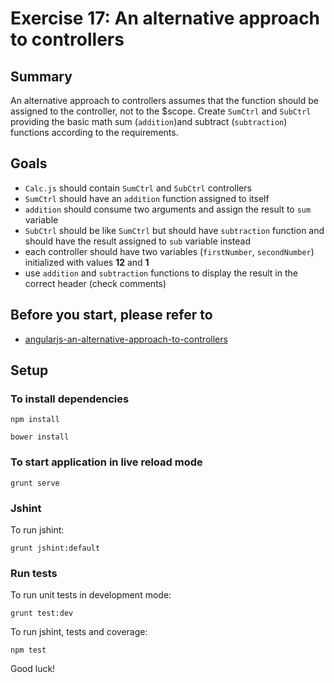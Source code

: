 # Exercise 17: An alternative approach to controllers

## Summary
An alternative approach to controllers assumes that the function should be assigned to the controller, not to the $scope.
Create `SumCtrl` and `SubCtrl` providing the basic math sum (`addition`)and subtract (`subtraction`) functions according to the requirements.

## Goals
* `Calc.js` should contain `SumCtrl` and `SubCtrl` controllers
* `SumCtrl` should have an `addition` function assigned to itself
* `addition` should consume two arguments and assign the result to `sum` variable
* `SubCtrl` should be like `SumCtrl` but should have `subtraction` function and should have the result assigned to `sub` variable instead
* each controller should have two variables (`firstNumber`, `secondNumber`) initialized with values **12** and **1**
* use `addition`  and `subtraction` functions to display the result in the correct header (check comments)

## Before you start, please refer to
* [angularjs-an-alternative-approach-to-controllers](https://egghead.io/lessons/angularjs-an-alternative-approach-to-controllers)

## Setup

### To install dependencies 

    npm install
    
    bower install

### To start application in live reload mode

    grunt serve
    
### Jshint
To run jshint:
    
    grunt jshint:default

### Run tests

To run unit tests in development mode:
    
    grunt test:dev
    

To run jshint, tests and coverage:

    npm test


Good luck!

